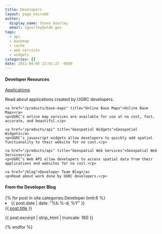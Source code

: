 ```yaml
---
title: Developers
layout: page_nocrumb
author:
  display_name: Steve Gourley
  email: sgourley@utah.gov
tags:
  - api
  - basemap
  - cache
  - web services
  - widgets
categories: []
date: 2011-04-05 22:01:27 -0500
---
```

<div class="grid">
  <div class="grid__col grid__col--1-of-2">
    <h4>Developer Resources</h4>
    <a href="/solutions/for-government/application-portfolio-highlights"> Applications</a>
    <p>Read about applications created by UGRC developers.</p>

    <a href="/products/base-maps" title="Online Base Maps">Online Base Maps</a>
    <p>UGRC's online map services are available for use at no cost, fast, accurate, and beautiful.</p>

    <a href="/products/api" title="Geospatial Widgets">Geospatial Widgets</a>
    <p>UGRC’s javascript widgets allow developers to quickly add spatial functionality to their website for no cost.</p>

    <a href="/products/api" title="Geospatial Web Services">Geospatial Web Services</a>
    <p>UGRC’s Web API allow developers to access spatial data from their applications and websites for no cost.</p>

    <a href="/blog">Developer Team Blog</a>
    <p>Read about work done by UGRC developers.</p>
  </div>
  <div class="grid__col grid__col--1-of-2">
    <h4>From the Developer Blog</h4>
    {% for post in site.categories.Developer limit:6 %}
    <li>
      <span class="post-meta">{{ post.date | date: "%b %-d, %Y" }}</span><br/>
      <a href="{% link  {{ post.path }} %}">{{ post.title }}</a>
      <p>{{ post.excerpt | strip_html | truncate: 160 }}</p>
    </li>
    {% endfor %}
  </div>
</div>
